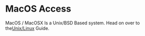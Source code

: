 # MacOS Access

MacOS / MacOSX Is a Unix/BSD Based system. Head on over to the[Unix/Linux](../Unix/UnixAccess.md) Guide.
